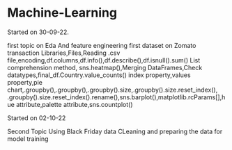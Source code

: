 # Machine-Learning

Started on 30-09-22.

first topic on Eda And feature engineering 
first dataset on Zomato transaction
Libraries,Files,Reading .csv file,encoding,df.columns,df.info(),df.describe(),df.isnull().sum()
List comprehension method, sns.heatmap(),Merging DataFrames,Check datatypes,final_df.Country.value_counts()
index property,values property,pie chart,.groupby(),.groupby(),.groupby().size,.groupby().size.reset_index(),
.groupby().size.reset_index().rename(),sns.barplot(),matplotlib.rcParams[],hue attribute,palette attribute,sns.countplot()

Started on 02-10-22

Second Topic Using Black Friday data
CLeaning and preparing the data for model training
